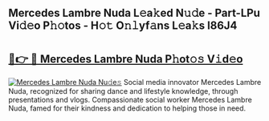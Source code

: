 ## Mercedes Lambre Nuda L𝚎a𝚔ed N𝚞𝚍e - Part-LPu Vi𝚍𝚎o P𝚑𝚘tos - H𝚘𝚝 O𝚗𝚕yf𝚊ns L𝚎a𝚔s l86J4

# <h2><a href="http://kfa81c.oniu.top/?m=Mercedes+Lambre+Nuda">🔗👉 🔴 Mercedes Lambre Nuda P𝚑ot𝚘𝚜 V𝚒d𝚎o</a></h2>

[![Mercedes Lambre Nuda Nu𝚍e𝚜](https://i.imgur.com/0qMVB7G.gif)](http://kfa81c.oniu.top/?m=Mercedes+Lambre+Nuda)
Social media innovator Mercedes Lambre Nuda, recognized for sharing dance and lifestyle knowledge, through presentations and vlogs. Compassionate social worker Mercedes Lambre Nuda, famed for their kindness and dedication to helping those in need.  
